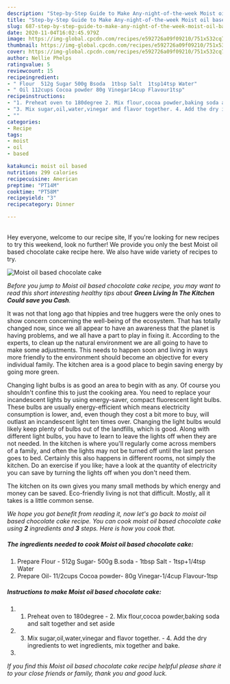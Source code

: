 ```yaml
---
description: "Step-by-Step Guide to Make Any-night-of-the-week Moist oil based chocolate cake"
title: "Step-by-Step Guide to Make Any-night-of-the-week Moist oil based chocolate cake"
slug: 687-step-by-step-guide-to-make-any-night-of-the-week-moist-oil-based-chocolate-cake
date: 2020-11-04T16:02:45.979Z
image: https://img-global.cpcdn.com/recipes/e592726a09f09210/751x532cq70/moist-oil-based-chocolate-cake-recipe-main-photo.jpg
thumbnail: https://img-global.cpcdn.com/recipes/e592726a09f09210/751x532cq70/moist-oil-based-chocolate-cake-recipe-main-photo.jpg
cover: https://img-global.cpcdn.com/recipes/e592726a09f09210/751x532cq70/moist-oil-based-chocolate-cake-recipe-main-photo.jpg
author: Nellie Phelps
ratingvalue: 5
reviewcount: 15
recipeingredient:
- " Flour  512g Sugar 500g Bsoda  1tbsp Salt  1tsp14tsp Water"
- " Oil 112cups Cocoa powder 80g Vinegar14cup Flavour1tsp"
recipeinstructions:
- "1. Preheat oven to 180degree 2. Mix flour,cocoa powder,baking soda and salt together and set aside"
- "3. Mix sugar,oil,water,vinegar and flavor together. 4. Add the dry ingredients to wet ingredients, mix together and bake."
- ""
categories:
- Recipe
tags:
- moist
- oil
- based

katakunci: moist oil based 
nutrition: 299 calories
recipecuisine: American
preptime: "PT14M"
cooktime: "PT58M"
recipeyield: "3"
recipecategory: Dinner

---
```

<br>
Hey everyone, welcome to our recipe site, If you're looking for new recipes to try this weekend, look no further! We provide you only the best Moist oil based chocolate cake recipe here. We also have wide variety of recipes to try.
<br>


![Moist oil based chocolate cake](https://img-global.cpcdn.com/recipes/e592726a09f09210/751x532cq70/moist-oil-based-chocolate-cake-recipe-main-photo.jpg)

<i>Before you jump to Moist oil based chocolate cake recipe, you may want to read this short interesting healthy tips about 
<strong>Green Living In The Kitchen Could save you Cash</strong>.</i>
</br>

It was not that long ago that hippies and tree huggers were the only ones to show concern concerning the well-being of the ecosystem. That has totally changed now, since we all appear to have an awareness that the planet is having problems, and we all have a part to play in fixing it. According to the experts, to clean up the natural environment we are all going to have to make some adjustments. This needs to happen soon and living in ways more friendly to the environment should become an objective for every individual family. The kitchen area is a good place to begin saving energy by going more green.

Changing light bulbs is as good an area to begin with as any. Of course you shouldn't confine this to just the cooking area. You need to replace your incandescent lights by using energy-saver, compact fluorescent light bulbs. These bulbs are usually energy-efficient which means electricity consumption is lower, and, even though they cost a bit more to buy, will outlast an incandescent light ten times over. Changing the light bulbs would likely keep plenty of bulbs out of the landfills, which is good. Along with different light bulbs, you have to learn to leave the lights off when they are not needed. In the kitchen is where you'll regularly come across members of a family, and often the lights may not be turned off until the last person goes to bed. Certainly this also happens in different rooms, not simply the kitchen. Do an exercise if you like; have a look at the quantity of electricity you can save by turning the lights off when you don't need them.

The kitchen on its own gives you many small methods by which energy and money can be saved. Eco-friendly living is not that difficult. Mostly, all it takes is a little common sense.


<i>We hope you got benefit from reading it, now let's go back to moist oil based chocolate cake recipe. You can cook moist oil based chocolate cake using <strong>2</strong> ingredients and <strong>3</strong> steps. Here is how you cook that.
</i>

##### The ingredients needed to cook Moist oil based chocolate cake:

1. Prepare  Flour - 512g Sugar- 500g B.soda - 1tbsp Salt - 1tsp+1/4tsp Water
1. Prepare  Oil- 11/2cups Cocoa powder- 80g Vinegar-1/4cup Flavour-1tsp


##### Instructions to make Moist oil based chocolate cake:

1. 1. Preheat oven to 180degree - 2. Mix flour,cocoa powder,baking soda and salt together and set aside
1. 3. Mix sugar,oil,water,vinegar and flavor together. - 4. Add the dry ingredients to wet ingredients, mix together and bake.
1. 


<i>If you find this Moist oil based chocolate cake recipe helpful please share it to your close friends or family, thank you and good luck.</i>
